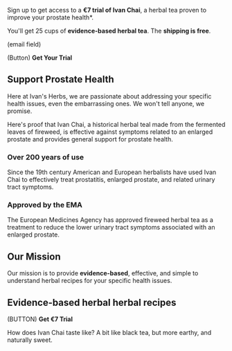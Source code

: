 Sign up to get access to a **€7 trial of Ivan Chai**, a herbal tea proven to improve your prostate health*. 

You'll get 25 cups of **evidence-based herbal tea**. The **shipping is free**.

(email field)

(Button) **Get Your Trial**

## Support Prostate Health
Here at Ivan's Herbs, we are passionate about addressing your specific health issues, even the embarrassing ones. We won't tell anyone, we promise.

Here's proof that Ivan Chai, a historical herbal teal made from the fermented leaves of fireweed, is effective against symptoms related to an enlarged prostate and provides general support for prostate health.

### Over 200 years of use

Since the 19th century American and European herbalists have used Ivan Chai to effectively treat prostatitis, enlarged prostate, and related urinary tract symptoms.

### Approved by the EMA 
The European Medicines Agency has approved fireweed herbal tea as a treatment to reduce the lower urinary tract symptoms associated with an enlarged prostate. 


## Our Mission
Our mission is to provide **evidence-based**, effective, and simple to understand herbal recipes for your specific health issues.  

## Evidence-based herbal herbal recipes
(BUTTON) **Get €7 Trial**

How does Ivan Chai taste like? A bit like black tea, but more earthy, and naturally sweet. 

